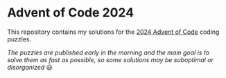 # Advent of Code 2024

This repository contains my solutions for the [2024 Advent of Code](https://adventofcode.com/) coding puzzles.

_The puzzles are published early in the morning and the main goal is to solve them as fast as possible, so some solutions may be suboptimal or disorganized_ :smiley:
